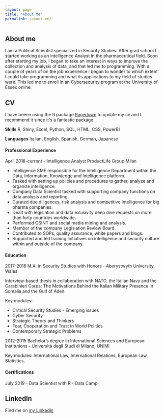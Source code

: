 ```yaml
---
layout: page
title: "About Me"
permalink: /about-me/
---
```


## About me

I am a Political Scientist specialized in Security Studies.
After grad school I started working as an Intelligence Analyst in the pharmaceutical field. 
Soon after starting my job, I began to take an interest in ways to improve the collection and analysis of data, and that led me to programming.
With a couple of years of on the job experience I began to wonder to which extent I could take programming and what its applications to my field of studies were.
This led me to enroll in an Cybersecurity program at the University of Essex online. 

## CV 

I have beeen using the R package [Pagedown](https://github.com/rstudio/pagedown) to update my cv and I recommend it since it's a fantastic package.

**Skills**
R, Shiny, Excel, Python, SQL, HTML, CSS, PowerBI

**Languages**
Italian, English, Spanish, German, Japanese 

#### Professional Experience 

April 2018-current - Intelligence Analyst 
ProductLife Group Milan

- Intelligence SME responsible for the Intelligence Department within the Data, Information, Knowledge and Intelligence platform. 
- Tasked with setting up policies and procedures to gather, analyze and organize intelligence.
- Company Data Scientist tasked with supporting company functions on data analysis and reporting. 
- Curated due diligences, risk analysis and competitive intelligence for big pharma companies. 
- Dealt with legislation and data exlusivity deep dive requests on more than forty countries worldwide. 
- Performed OSINT and social media mining and analysis.
- Member of the company Legislation Review Board.
- Contributed to SOPs, quality assurance, white papers and blogs.
- Supported and led training initiatives on intelligence and security culture within and outside of the company.

#### Education 

2017-2018 M.A. in Security Studies with Honors - Aberystwyth University, Wales 

Interview-based thesis in collaboration with NATO, the Italian Navy and the Carabinieri Corps: The Motivations Behind the Italian Military
Presence in Somalia and the Gulf of Aden.

Key modules:
* Critical Security Studies - Emerging issues
* Cyber Security
* Strategic Theory and Thinkers
* Fear, Cooperation and Trust in World Politics
* Contemporary Strategic Problems

2012-2015 Bachelor’s degree in International Sciences and European Institutions - Università degli Studi di Milano, UNIMI

Key modules: International Law, International Relations, European Law, Statistics.


#### Certifications

July 2019 - Data Scientist with R - Data Camp 

## LinkedIn
Find me on [my LinkedIn](https://www.linkedin.com/in/laura-rivella/)
